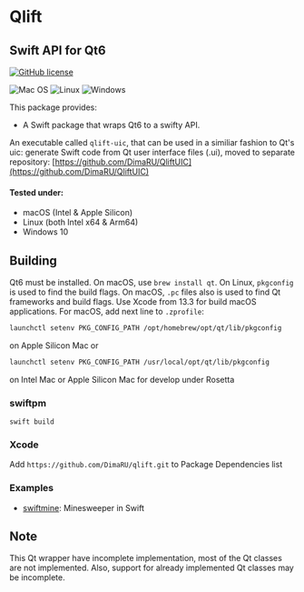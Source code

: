 # Qlift
## Swift API for Qt6

[![GitHub license](https://img.shields.io/badge/license-MIT-blue.svg)](https://raw.githubusercontent.com/Longhanks/qlift-swift-example/master/LICENSE)

![Mac OS](https://img.shields.io/badge/mac%20os-000000?style=for-the-badge&logo=macos&logoColor=F0F0F0)
![Linux](https://img.shields.io/badge/Linux-FCC624?style=for-the-badge&logo=linux&logoColor=black)
![Windows](https://img.shields.io/badge/Windows-0078D6?style=for-the-badge&logo=windows&logoColor=white)

This package provides:

 - A Swift package that wraps Qt6 to a swifty API.

 An executable called `qlift-uic`, that can be used in a similiar fashion to Qt's uic: generate Swift code from Qt user interface files (.ui), moved to separate repository: [https://github.com/DimaRU/QliftUIC](https://github.com/DimaRU/QliftUIC)

 #### Tested under:
 - macOS (Intel & Apple Silicon)
 - Linux (both Intel x64 & Arm64)
 - Windows 10

## Building

Qt6 must be installed. On macOS, use `brew install qt`. On Linux, `pkgconfig` is used to find the build flags. On macOS, `.pc` files also is used to find Qt frameworks and build flags. Use Xcode from 13.3 for build macOS applications. 
For macOS, add next line to `.zprofile`:

```bash
launchctl setenv PKG_CONFIG_PATH /opt/homebrew/opt/qt/lib/pkgconfig
```
on Apple Silicon Mac or

```bash
launchctl setenv PKG_CONFIG_PATH /usr/local/opt/qt/lib/pkgconfig
```
on Intel Mac or Apple Silicon Mac for develop under Rosetta

### swiftpm

`swift build`

### Xcode

Add `https://github.com/DimaRU/qlift.git` to Package Dependencies list

### Examples

 - [swiftmine](https://github.com/Longhanks/swiftmine "swiftmine"): Minesweeper in Swift

## Note

This Qt wrapper have incomplete implementation, most of the Qt classes are not implemented. Also, support for already implemented Qt classes may be incomplete.
